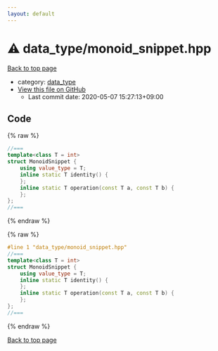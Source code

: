 ```yaml
---
layout: default
---
```


<!-- mathjax config similar to math.stackexchange -->
<script type="text/javascript" async
  src="https://cdnjs.cloudflare.com/ajax/libs/mathjax/2.7.5/MathJax.js?config=TeX-MML-AM_CHTML">
</script>
<script type="text/x-mathjax-config">
  MathJax.Hub.Config({
    TeX: { equationNumbers: { autoNumber: "AMS" }},
    tex2jax: {
      inlineMath: [ ['$','$'] ],
      processEscapes: true
    },
    "HTML-CSS": { matchFontHeight: false },
    displayAlign: "left",
    displayIndent: "2em"
  });
</script>

<script type="text/javascript" src="https://cdnjs.cloudflare.com/ajax/libs/jquery/3.4.1/jquery.min.js"></script>
<script src="https://cdn.jsdelivr.net/npm/jquery-balloon-js@1.1.2/jquery.balloon.min.js" integrity="sha256-ZEYs9VrgAeNuPvs15E39OsyOJaIkXEEt10fzxJ20+2I=" crossorigin="anonymous"></script>
<script type="text/javascript" src="../../assets/js/copy-button.js"></script>
<link rel="stylesheet" href="../../assets/css/copy-button.css" />


# :warning: data_type/monoid_snippet.hpp

<a href="../../index.html">Back to top page</a>

* category: <a href="../../index.html#17f71d965fe9589ddbd11caf7182243e">data_type</a>
* <a href="{{ site.github.repository_url }}/blob/master/data_type/monoid_snippet.hpp">View this file on GitHub</a>
    - Last commit date: 2020-05-07 15:27:13+09:00




## Code

<a id="unbundled"></a>
{% raw %}
```cpp
//===
template<class T = int>
struct MonoidSnippet {
    using value_type = T;
    inline static T identity() {
    };
    inline static T operation(const T a, const T b) {
    };
};
//===

```
{% endraw %}

<a id="bundled"></a>
{% raw %}
```cpp
#line 1 "data_type/monoid_snippet.hpp"
//===
template<class T = int>
struct MonoidSnippet {
    using value_type = T;
    inline static T identity() {
    };
    inline static T operation(const T a, const T b) {
    };
};
//===

```
{% endraw %}

<a href="../../index.html">Back to top page</a>

